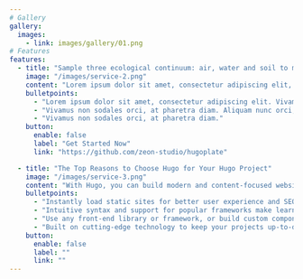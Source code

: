 ```yaml
---
# Gallery
gallery:
  images:
    - link: images/gallery/01.png
# Features
features:
  - title: "Sample three ecological continuum: air, water and soil to monitor canadian biodiversity"
    image: "/images/service-2.png"
    content: "Lorem ipsum dolor sit amet, consectetur adipiscing elit, sed do eiusmod tempor incididunt ut labore et dolore magna aliqua. Ut enim ad minim veniam, quis nostrud exercitation ullamco laboris nisi ut aliquip ex ea commodo consequat. Duis aute irure dolor in reprehenderit in voluptate velit esse cillum dolore eu fugiat nulla pariatur. Excepteur sint occaecat cupidatat non proident, sunt in culpa qui officia deserunt mollit anim id est laborum."
    bulletpoints:
      - "Lorem ipsum dolor sit amet, consectetur adipiscing elit. Vivamus tortor neque, aliquet nec mollis vitae, dignissim eu ligula."
      - "Vivamus non sodales orci, at pharetra diam. Aliquam nunc orci, aliquam ac velit quis, mollis consequat elit."
      - "Vivamus non sodales orci, at pharetra diam."
    button:
      enable: false
      label: "Get Started Now"
      link: "https://github.com/zeon-studio/hugoplate"

  - title: "The Top Reasons to Choose Hugo for Your Hugo Project"
    image: "/images/service-3.png"
    content: "With Hugo, you can build modern and content-focused websites without sacrificing performance or ease of use."
    bulletpoints:
      - "Instantly load static sites for better user experience and SEO."
      - "Intuitive syntax and support for popular frameworks make learning and using Hugo a breeze."
      - "Use any front-end library or framework, or build custom components, for any project size."
      - "Built on cutting-edge technology to keep your projects up-to-date with the latest web standards."
    button:
      enable: false
      label: ""
      link: ""
---
```

